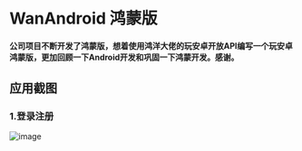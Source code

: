 # WanAndroid 鸿蒙版
#### 公司项目不断开发了鸿蒙版，想着使用鸿洋大佬的玩安卓开放API编写一个玩安卓 鸿蒙版，更加回顾一下Android开发和巩固一下鸿蒙开发。感谢。
## 应用截图
### 1.登录注册
![image](注册.jpg)

